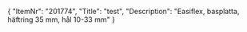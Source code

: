 {
  "ItemNr": "201774",
  "Title": "test",
  "Description": "Easiflex, basplatta, häftring 35 mm, hål 10-33 mm"
}
